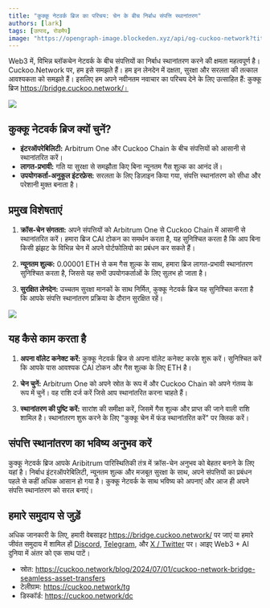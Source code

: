 ```yaml
---
title: "कुक्कू नेटवर्क ब्रिज का परिचय: चेन के बीच निर्बाध संपत्ति स्थानांतरण"
authors: [lark]
tags: [उत्पाद, रोडमैप]
image: "https://opengraph-image.blockeden.xyz/api/og-cuckoo-network?title=कुक्कू नेटवर्क ब्रिज का परिचय: चेन के बीच निर्बाध संपत्ति स्थानांतरण"
---
```


Web3 में, विभिन्न ब्लॉकचेन नेटवर्क के बीच संपत्तियों का निर्बाध स्थानांतरण करने की क्षमता महत्वपूर्ण है। Cuckoo.Network पर, हम इसे समझते हैं। हम इन लेनदेन में दक्षता, सुरक्षा और सरलता की तत्काल आवश्यकता को समझते हैं। इसलिए हम अपने नवीनतम नवाचार का परिचय देने के लिए उत्साहित हैं: कुक्कू ब्रिज https://bridge.cuckoo.network/।

![](https://cuckoo-network.b-cdn.net/cuckoo-network-bridge-seamless-asset-transfers.webp)

## कुक्कू नेटवर्क ब्रिज क्यों चुनें?

- **इंटरऑपरेबिलिटी:** Arbitrum One और Cuckoo Chain के बीच संपत्तियों को आसानी से स्थानांतरित करें।
- **लागत-प्रभावी:** गति या सुरक्षा से समझौता किए बिना न्यूनतम गैस शुल्क का आनंद लें।
- **उपयोगकर्ता-अनुकूल इंटरफ़ेस:** सरलता के लिए डिज़ाइन किया गया, संपत्ति स्थानांतरण को सीधा और परेशानी मुक्त बनाता है।

## प्रमुख विशेषताएं

1. **क्रॉस-चेन संगतता:** अपने संपत्तियों को Arbitrum One से Cuckoo Chain में आसानी से स्थानांतरित करें। हमारा ब्रिज CAI टोकन का समर्थन करता है, यह सुनिश्चित करता है कि आप बिना किसी झंझट के विभिन्न चेन में अपने पोर्टफोलियो का प्रबंधन कर सकते हैं।

2. **न्यूनतम शुल्क:** 0.00001 ETH से कम गैस शुल्क के साथ, हमारा ब्रिज लागत-प्रभावी स्थानांतरण सुनिश्चित करता है, जिससे यह सभी उपयोगकर्ताओं के लिए सुलभ हो जाता है।

3. **सुरक्षित लेनदेन:** उच्चतम सुरक्षा मानकों के साथ निर्मित, कुक्कू नेटवर्क ब्रिज यह सुनिश्चित करता है कि आपके संपत्ति स्थानांतरण प्रक्रिया के दौरान सुरक्षित रहें।

[![](https://cuckoo-network.b-cdn.net/cuckoo-bridge-screenshot.webp)](https://bridge.cuckoo.network/)

## यह कैसे काम करता है

1. **अपना वॉलेट कनेक्ट करें:** कुक्कू नेटवर्क ब्रिज से अपना वॉलेट कनेक्ट करके शुरू करें। सुनिश्चित करें कि आपके पास आवश्यक CAI टोकन और गैस शुल्क के लिए ETH है।

2. **चेन चुनें:** Arbitrum One को अपने स्रोत के रूप में और Cuckoo Chain को अपने गंतव्य के रूप में चुनें। वह राशि दर्ज करें जिसे आप स्थानांतरित करना चाहते हैं।

3. **स्थानांतरण की पुष्टि करें:** सारांश की समीक्षा करें, जिसमें गैस शुल्क और प्राप्त की जाने वाली राशि शामिल है। स्थानांतरण शुरू करने के लिए "कुक्कू चेन में फंड स्थानांतरित करें" पर क्लिक करें।

## संपत्ति स्थानांतरण का भविष्य अनुभव करें

कुक्कू नेटवर्क ब्रिज आपके Aribitrum पारिस्थितिकी तंत्र में क्रॉस-चेन अनुभव को बेहतर बनाने के लिए यहां है। निर्बाध इंटरऑपरेबिलिटी, न्यूनतम शुल्क और मजबूत सुरक्षा के साथ, अपने संपत्तियों का प्रबंधन पहले से कहीं अधिक आसान हो गया है। कुक्कू नेटवर्क के साथ भविष्य को अपनाएं और आज ही अपने संपत्ति स्थानांतरण को सरल बनाएं।

## हमारे समुदाय से जुड़ें

अधिक जानकारी के लिए, हमारी वेबसाइट https://bridge.cuckoo.network/ पर जाएं या हमारे जीवंत समुदाय में शामिल हों [Discord](https://cuckoo.network/dc), [Telegram](https://cuckoo.network/tg), और [X / Twitter](https://cuckoo.network/x) पर। आइए Web3 + AI दुनिया में अंतर को एक साथ पाटें।

- स्रोत: https://cuckoo.network/blog/2024/07/01/cuckoo-network-bridge-seamless-asset-transfers
- टेलीग्राम: https://cuckoo.network/tg
- डिस्कॉर्ड: https://cuckoo.network/dc
